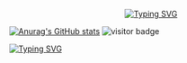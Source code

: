 <p align="center">
  <a href="https://git.io/typing-svg">
    <img src="https://readme-typing-svg.demolab.com/?lines=Hello%20There!+I'm%20Arunima" alt="Typing SVG">
  </a>
</p>



[![Anurag's GitHub stats](https://github-readme-stats.vercel.app/api?username=arunimasingh06)](https://github.com/arunimasingh06/github-readme-stats)
![visitor badge](https://visitor-badge.laobi.icu/badge?page_id=jwenjian.visitor-badge&left_text=My%20Page%20Visitors)

[![Typing SVG](https://readme-typing-svg.demolab.com/?lines=Hello%20There!+I'm%20Arunima)](https://git.io/typing-svg)
